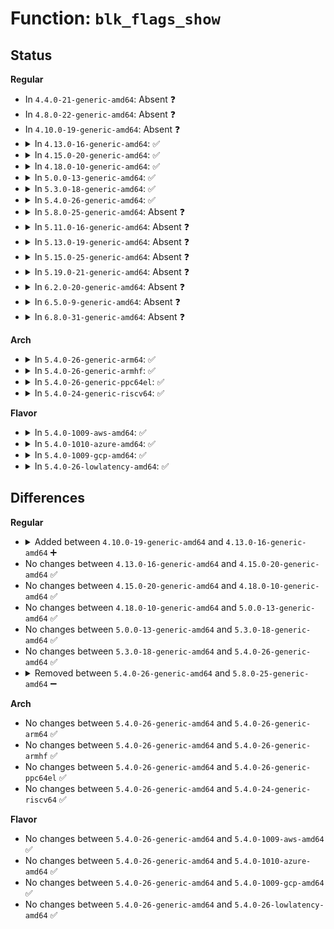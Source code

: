 # Function: <code>blk_flags_show</code>

## Status
<b>Regular</b>
<ul>
<li>
In <code>4.4.0-21-generic-amd64</code>: Absent ❓
</li>
<li>
In <code>4.8.0-22-generic-amd64</code>: Absent ❓
</li>
<li>
In <code>4.10.0-19-generic-amd64</code>: Absent ❓
</li>
<li>
<details>
<summary>In <code>4.13.0-16-generic-amd64</code>: ✅</summary>

```c
int blk_flags_show(struct seq_file * m, const long unsigned int flags, const const char * * flag_name, int flag_name_count)
```

```json
{
  "name": "blk_flags_show",
  "collision_type": "Unique Static",
  "inline_type": "No",
  "funcs": [
    {
      "addr": 18446744071583405728,
      "name": "blk_flags_show",
      "external": false,
      "loc": "block/blk-mq-debugfs.c:27",
      "file": "block/blk-mq-debugfs.c",
      "inline": "seen, unknown",
      "caller_inline": [],
      "caller_func": [
        "block/blk-mq-debugfs.c:__blk_mq_debugfs_rq_show",
        "block/blk-mq-debugfs.c:__blk_mq_debugfs_rq_show",
        "block/blk-mq-debugfs.c:__blk_mq_debugfs_rq_show",
        "block/blk-mq-debugfs.c:hctx_flags_show",
        "block/blk-mq-debugfs.c:hctx_state_show",
        "block/blk-mq-debugfs.c:queue_state_show"
      ]
    }
  ],
  "symbols": [
    {
      "addr": 18446744071583405728,
      "name": "blk_flags_show",
      "section": ".text",
      "bind": "STB_LOCAL",
      "size": 162
    }
  ]
}
```
</details>
</li>
<li>
<details>
<summary>In <code>4.15.0-20-generic-amd64</code>: ✅</summary>

```c
int blk_flags_show(struct seq_file * m, const long unsigned int flags, const const char * * flag_name, int flag_name_count)
```

```json
{
  "name": "blk_flags_show",
  "collision_type": "Unique Static",
  "inline_type": "No",
  "funcs": [
    {
      "addr": 18446744071583585296,
      "name": "blk_flags_show",
      "external": false,
      "loc": "block/blk-mq-debugfs.c:27",
      "file": "block/blk-mq-debugfs.c",
      "inline": "seen, unknown",
      "caller_inline": [],
      "caller_func": [
        "block/blk-mq-debugfs.c:__blk_mq_debugfs_rq_show",
        "block/blk-mq-debugfs.c:__blk_mq_debugfs_rq_show",
        "block/blk-mq-debugfs.c:__blk_mq_debugfs_rq_show",
        "block/blk-mq-debugfs.c:hctx_flags_show",
        "block/blk-mq-debugfs.c:hctx_state_show",
        "block/blk-mq-debugfs.c:queue_state_show"
      ]
    }
  ],
  "symbols": [
    {
      "addr": 18446744071583585296,
      "name": "blk_flags_show",
      "section": ".text",
      "bind": "STB_LOCAL",
      "size": 162
    }
  ]
}
```
</details>
</li>
<li>
<details>
<summary>In <code>4.18.0-10-generic-amd64</code>: ✅</summary>

```c
int blk_flags_show(struct seq_file * m, const long unsigned int flags, const const char * * flag_name, int flag_name_count)
```

```json
{
  "name": "blk_flags_show",
  "collision_type": "Unique Static",
  "inline_type": "No",
  "funcs": [
    {
      "addr": 18446744071583802048,
      "name": "blk_flags_show",
      "external": false,
      "loc": "block/blk-mq-debugfs.c:85",
      "file": "block/blk-mq-debugfs.c",
      "inline": "seen, unknown",
      "caller_inline": [],
      "caller_func": [
        "block/blk-mq-debugfs.c:__blk_mq_debugfs_rq_show",
        "block/blk-mq-debugfs.c:__blk_mq_debugfs_rq_show",
        "block/blk-mq-debugfs.c:hctx_flags_show",
        "block/blk-mq-debugfs.c:hctx_state_show",
        "block/blk-mq-debugfs.c:queue_state_show"
      ]
    }
  ],
  "symbols": [
    {
      "addr": 18446744071583802048,
      "name": "blk_flags_show",
      "section": ".text",
      "bind": "STB_LOCAL",
      "size": 163
    }
  ]
}
```
</details>
</li>
<li>
<details>
<summary>In <code>5.0.0-13-generic-amd64</code>: ✅</summary>

```c
int blk_flags_show(struct seq_file * m, const long unsigned int flags, const const char * * flag_name, int flag_name_count)
```

```json
{
  "name": "blk_flags_show",
  "collision_type": "Unique Static",
  "inline_type": "No",
  "funcs": [
    {
      "addr": 18446744071583884320,
      "name": "blk_flags_show",
      "external": false,
      "loc": "block/blk-mq-debugfs.c:86",
      "file": "block/blk-mq-debugfs.c",
      "inline": "seen, unknown",
      "caller_inline": [],
      "caller_func": [
        "block/blk-mq-debugfs.c:__blk_mq_debugfs_rq_show",
        "block/blk-mq-debugfs.c:__blk_mq_debugfs_rq_show",
        "block/blk-mq-debugfs.c:hctx_flags_show",
        "block/blk-mq-debugfs.c:hctx_state_show",
        "block/blk-mq-debugfs.c:queue_state_show"
      ]
    }
  ],
  "symbols": [
    {
      "addr": 18446744071583884320,
      "name": "blk_flags_show",
      "section": ".text",
      "bind": "STB_LOCAL",
      "size": 163
    }
  ]
}
```
</details>
</li>
<li>
<details>
<summary>In <code>5.3.0-18-generic-amd64</code>: ✅</summary>

```c
int blk_flags_show(struct seq_file * m, const long unsigned int flags, const const char * * flag_name, int flag_name_count)
```

```json
{
  "name": "blk_flags_show",
  "collision_type": "Unique Static",
  "inline_type": "No",
  "funcs": [
    {
      "addr": 18446744071584074976,
      "name": "blk_flags_show",
      "external": false,
      "loc": "block/blk-mq-debugfs.c:75",
      "file": "block/blk-mq-debugfs.c",
      "inline": "seen, unknown",
      "caller_inline": [],
      "caller_func": [
        "block/blk-mq-debugfs.c:__blk_mq_debugfs_rq_show",
        "block/blk-mq-debugfs.c:__blk_mq_debugfs_rq_show",
        "block/blk-mq-debugfs.c:hctx_flags_show",
        "block/blk-mq-debugfs.c:hctx_state_show",
        "block/blk-mq-debugfs.c:queue_state_show"
      ]
    }
  ],
  "symbols": [
    {
      "addr": 18446744071584074976,
      "name": "blk_flags_show",
      "section": ".text",
      "bind": "STB_LOCAL",
      "size": 162
    }
  ]
}
```
</details>
</li>
<li>
<details>
<summary>In <code>5.4.0-26-generic-amd64</code>: ✅</summary>

```c
int blk_flags_show(struct seq_file * m, const long unsigned int flags, const const char * * flag_name, int flag_name_count)
```

```json
{
  "name": "blk_flags_show",
  "collision_type": "Unique Static",
  "inline_type": "No",
  "funcs": [
    {
      "addr": 18446744071584197680,
      "name": "blk_flags_show",
      "external": false,
      "loc": "block/blk-mq-debugfs.c:75",
      "file": "block/blk-mq-debugfs.c",
      "inline": "seen, unknown",
      "caller_inline": [],
      "caller_func": [
        "block/blk-mq-debugfs.c:__blk_mq_debugfs_rq_show",
        "block/blk-mq-debugfs.c:__blk_mq_debugfs_rq_show",
        "block/blk-mq-debugfs.c:hctx_flags_show",
        "block/blk-mq-debugfs.c:hctx_state_show",
        "block/blk-mq-debugfs.c:queue_state_show"
      ]
    }
  ],
  "symbols": [
    {
      "addr": 18446744071584197680,
      "name": "blk_flags_show",
      "section": ".text",
      "bind": "STB_LOCAL",
      "size": 162
    }
  ]
}
```
</details>
</li>
<li>
<details>
<summary>In <code>5.8.0-25-generic-amd64</code>: Absent ❓</summary>

```json
{
  "name": "blk_flags_show",
  "collision_type": "Unique Static",
  "inline_type": "Selective",
  "funcs": [
    {
      "addr": 18446744071584594400,
      "name": "blk_flags_show",
      "external": false,
      "loc": "block/blk-mq-debugfs.c:75",
      "file": "block/blk-mq-debugfs.c",
      "inline": "not declared, inlined",
      "caller_inline": [],
      "caller_func": [
        "block/blk-mq-debugfs.c:__blk_mq_debugfs_rq_show",
        "block/blk-mq-debugfs.c:__blk_mq_debugfs_rq_show",
        "block/blk-mq-debugfs.c:hctx_flags_show",
        "block/blk-mq-debugfs.c:hctx_state_show",
        "block/blk-mq-debugfs.c:queue_state_show"
      ]
    }
  ],
  "symbols": [
    {
      "addr": 18446744071584594400,
      "name": "blk_flags_show.isra.0",
      "section": ".text",
      "bind": "STB_LOCAL",
      "size": 173
    }
  ]
}
```
</details>
</li>
<li>
<details>
<summary>In <code>5.11.0-16-generic-amd64</code>: Absent ❓</summary>

```json
{
  "name": "blk_flags_show",
  "collision_type": "Unique Static",
  "inline_type": "Selective",
  "funcs": [
    {
      "addr": 18446744071584713376,
      "name": "blk_flags_show",
      "external": false,
      "loc": "block/blk-mq-debugfs.c:75",
      "file": "block/blk-mq-debugfs.c",
      "inline": "not declared, inlined",
      "caller_inline": [],
      "caller_func": [
        "block/blk-mq-debugfs.c:__blk_mq_debugfs_rq_show",
        "block/blk-mq-debugfs.c:__blk_mq_debugfs_rq_show",
        "block/blk-mq-debugfs.c:hctx_flags_show",
        "block/blk-mq-debugfs.c:hctx_state_show",
        "block/blk-mq-debugfs.c:queue_state_show"
      ]
    }
  ],
  "symbols": [
    {
      "addr": 18446744071584713376,
      "name": "blk_flags_show.isra.0",
      "section": ".text",
      "bind": "STB_LOCAL",
      "size": 173
    }
  ]
}
```
</details>
</li>
<li>
<details>
<summary>In <code>5.13.0-19-generic-amd64</code>: Absent ❓</summary>

```json
{
  "name": "blk_flags_show",
  "collision_type": "Unique Static",
  "inline_type": "Selective",
  "funcs": [
    {
      "addr": 18446744071584741552,
      "name": "blk_flags_show",
      "external": false,
      "loc": "block/blk-mq-debugfs.c:75",
      "file": "block/blk-mq-debugfs.c",
      "inline": "not declared, inlined",
      "caller_inline": [],
      "caller_func": [
        "block/blk-mq-debugfs.c:__blk_mq_debugfs_rq_show",
        "block/blk-mq-debugfs.c:__blk_mq_debugfs_rq_show",
        "block/blk-mq-debugfs.c:hctx_flags_show",
        "block/blk-mq-debugfs.c:hctx_state_show",
        "block/blk-mq-debugfs.c:queue_state_show"
      ]
    }
  ],
  "symbols": [
    {
      "addr": 18446744071584741552,
      "name": "blk_flags_show.isra.0",
      "section": ".text",
      "bind": "STB_LOCAL",
      "size": 173
    }
  ]
}
```
</details>
</li>
<li>
<details>
<summary>In <code>5.15.0-25-generic-amd64</code>: Absent ❓</summary>

```json
{
  "name": "blk_flags_show",
  "collision_type": "Unique Static",
  "inline_type": "Selective",
  "funcs": [
    {
      "addr": 18446744071585169504,
      "name": "blk_flags_show",
      "external": false,
      "loc": "block/blk-mq-debugfs.c:75",
      "file": "block/blk-mq-debugfs.c",
      "inline": "not declared, inlined",
      "caller_inline": [],
      "caller_func": [
        "block/blk-mq-debugfs.c:__blk_mq_debugfs_rq_show",
        "block/blk-mq-debugfs.c:__blk_mq_debugfs_rq_show",
        "block/blk-mq-debugfs.c:hctx_flags_show",
        "block/blk-mq-debugfs.c:hctx_state_show",
        "block/blk-mq-debugfs.c:queue_state_show"
      ]
    }
  ],
  "symbols": [
    {
      "addr": 18446744071585169504,
      "name": "blk_flags_show.isra.0",
      "section": ".text",
      "bind": "STB_LOCAL",
      "size": 173
    }
  ]
}
```
</details>
</li>
<li>
<details>
<summary>In <code>5.19.0-21-generic-amd64</code>: Absent ❓</summary>

```json
{
  "name": "blk_flags_show",
  "collision_type": "Unique Static",
  "inline_type": "Selective",
  "funcs": [
    {
      "addr": 18446744071585905216,
      "name": "blk_flags_show",
      "external": false,
      "loc": "block/blk-mq-debugfs.c:79",
      "file": "block/blk-mq-debugfs.c",
      "inline": "not declared, inlined",
      "caller_inline": [],
      "caller_func": [
        "block/blk-mq-debugfs.c:__blk_mq_debugfs_rq_show",
        "block/blk-mq-debugfs.c:__blk_mq_debugfs_rq_show",
        "block/blk-mq-debugfs.c:hctx_flags_show",
        "block/blk-mq-debugfs.c:hctx_state_show",
        "block/blk-mq-debugfs.c:queue_state_show"
      ]
    }
  ],
  "symbols": [
    {
      "addr": 18446744071585905216,
      "name": "blk_flags_show.isra.0",
      "section": ".text",
      "bind": "STB_LOCAL",
      "size": 215
    }
  ]
}
```
</details>
</li>
<li>
<details>
<summary>In <code>6.2.0-20-generic-amd64</code>: Absent ❓</summary>

```json
{
  "name": "blk_flags_show",
  "collision_type": "Unique Static",
  "inline_type": "Selective",
  "funcs": [
    {
      "addr": 18446744071586693920,
      "name": "blk_flags_show",
      "external": false,
      "loc": "block/blk-mq-debugfs.c:79",
      "file": "block/blk-mq-debugfs.c",
      "inline": "not declared, inlined",
      "caller_inline": [],
      "caller_func": [
        "block/blk-mq-debugfs.c:__blk_mq_debugfs_rq_show",
        "block/blk-mq-debugfs.c:__blk_mq_debugfs_rq_show",
        "block/blk-mq-debugfs.c:hctx_flags_show",
        "block/blk-mq-debugfs.c:hctx_state_show",
        "block/blk-mq-debugfs.c:queue_state_show"
      ]
    }
  ],
  "symbols": [
    {
      "addr": 18446744071586693920,
      "name": "blk_flags_show.isra.0",
      "section": ".text",
      "bind": "STB_LOCAL",
      "size": 215
    }
  ]
}
```
</details>
</li>
<li>
<details>
<summary>In <code>6.5.0-9-generic-amd64</code>: Absent ❓</summary>

```json
{
  "name": "blk_flags_show",
  "collision_type": "Unique Static",
  "inline_type": "Selective",
  "funcs": [
    {
      "addr": 18446744071586954800,
      "name": "blk_flags_show",
      "external": false,
      "loc": "block/blk-mq-debugfs.c:52",
      "file": "block/blk-mq-debugfs.c",
      "inline": "not declared, inlined",
      "caller_inline": [],
      "caller_func": [
        "block/blk-mq-debugfs.c:__blk_mq_debugfs_rq_show",
        "block/blk-mq-debugfs.c:__blk_mq_debugfs_rq_show",
        "block/blk-mq-debugfs.c:hctx_flags_show",
        "block/blk-mq-debugfs.c:hctx_state_show",
        "block/blk-mq-debugfs.c:queue_state_show"
      ]
    }
  ],
  "symbols": [
    {
      "addr": 18446744071586954800,
      "name": "blk_flags_show.isra.0",
      "section": ".text",
      "bind": "STB_LOCAL",
      "size": 203
    }
  ]
}
```
</details>
</li>
<li>
<details>
<summary>In <code>6.8.0-31-generic-amd64</code>: Absent ❓</summary>

```json
{
  "name": "blk_flags_show",
  "collision_type": "Unique Static",
  "inline_type": "Selective",
  "funcs": [
    {
      "addr": 18446744071587235056,
      "name": "blk_flags_show",
      "external": false,
      "loc": "block/blk-mq-debugfs.c:52",
      "file": "block/blk-mq-debugfs.c",
      "inline": "not declared, inlined",
      "caller_inline": [],
      "caller_func": [
        "block/blk-mq-debugfs.c:__blk_mq_debugfs_rq_show",
        "block/blk-mq-debugfs.c:__blk_mq_debugfs_rq_show",
        "block/blk-mq-debugfs.c:hctx_flags_show",
        "block/blk-mq-debugfs.c:hctx_state_show",
        "block/blk-mq-debugfs.c:queue_state_show"
      ]
    }
  ],
  "symbols": [
    {
      "addr": 18446744071587235056,
      "name": "blk_flags_show.isra.0",
      "section": ".text",
      "bind": "STB_LOCAL",
      "size": 203
    }
  ]
}
```
</details>
</li>
</ul>
<b>Arch</b>
<ul>
<li>
<details>
<summary>In <code>5.4.0-26-generic-arm64</code>: ✅</summary>

```c
int blk_flags_show(struct seq_file * m, const long unsigned int flags, const const char * * flag_name, int flag_name_count)
```

```json
{
  "name": "blk_flags_show",
  "collision_type": "Unique Static",
  "inline_type": "No",
  "funcs": [
    {
      "addr": 18446603336496065720,
      "name": "blk_flags_show",
      "external": false,
      "loc": "block/blk-mq-debugfs.c:75",
      "file": "block/blk-mq-debugfs.c",
      "inline": "seen, unknown",
      "caller_inline": [],
      "caller_func": [
        "block/blk-mq-debugfs.c:__blk_mq_debugfs_rq_show",
        "block/blk-mq-debugfs.c:__blk_mq_debugfs_rq_show",
        "block/blk-mq-debugfs.c:hctx_flags_show",
        "block/blk-mq-debugfs.c:hctx_state_show",
        "block/blk-mq-debugfs.c:queue_state_show"
      ]
    }
  ],
  "symbols": [
    {
      "addr": 18446603336496065720,
      "name": "blk_flags_show",
      "section": ".text",
      "bind": "STB_LOCAL",
      "size": 216
    }
  ]
}
```
</details>
</li>
<li>
<details>
<summary>In <code>5.4.0-26-generic-armhf</code>: ✅</summary>

```c
int blk_flags_show(struct seq_file * m, const long unsigned int flags, const const char * * flag_name, int flag_name_count)
```

```json
{
  "name": "blk_flags_show",
  "collision_type": "Unique Static",
  "inline_type": "No",
  "funcs": [
    {
      "addr": 3229394820,
      "name": "blk_flags_show",
      "external": false,
      "loc": "block/blk-mq-debugfs.c:75",
      "file": "block/blk-mq-debugfs.c",
      "inline": "seen, unknown",
      "caller_inline": [],
      "caller_func": [
        "block/blk-mq-debugfs.c:__blk_mq_debugfs_rq_show",
        "block/blk-mq-debugfs.c:__blk_mq_debugfs_rq_show",
        "block/blk-mq-debugfs.c:hctx_flags_show",
        "block/blk-mq-debugfs.c:hctx_state_show",
        "block/blk-mq-debugfs.c:queue_state_show"
      ]
    }
  ],
  "symbols": [
    {
      "addr": 3229394820,
      "name": "blk_flags_show",
      "section": ".text",
      "bind": "STB_LOCAL",
      "size": 252
    }
  ]
}
```
</details>
</li>
<li>
<details>
<summary>In <code>5.4.0-26-generic-ppc64el</code>: ✅</summary>

```c
int blk_flags_show(struct seq_file * m, const long unsigned int flags, const const char * * flag_name, int flag_name_count)
```

```json
{
  "name": "blk_flags_show",
  "collision_type": "Unique Static",
  "inline_type": "No",
  "funcs": [
    {
      "addr": 13835058055290301904,
      "name": "blk_flags_show",
      "external": false,
      "loc": "block/blk-mq-debugfs.c:75",
      "file": "block/blk-mq-debugfs.c",
      "inline": "seen, unknown",
      "caller_inline": [],
      "caller_func": [
        "block/blk-mq-debugfs.c:__blk_mq_debugfs_rq_show",
        "block/blk-mq-debugfs.c:__blk_mq_debugfs_rq_show",
        "block/blk-mq-debugfs.c:hctx_flags_show",
        "block/blk-mq-debugfs.c:hctx_state_show",
        "block/blk-mq-debugfs.c:queue_state_show"
      ]
    }
  ],
  "symbols": [
    {
      "addr": 13835058055290301904,
      "name": "blk_flags_show",
      "section": ".text",
      "bind": "STB_LOCAL",
      "size": 312
    }
  ]
}
```
</details>
</li>
<li>
<details>
<summary>In <code>5.4.0-24-generic-riscv64</code>: ✅</summary>

```c
int blk_flags_show(struct seq_file * m, const long unsigned int flags, const const char * * flag_name, int flag_name_count)
```

```json
{
  "name": "blk_flags_show",
  "collision_type": "Unique Static",
  "inline_type": "No",
  "funcs": [
    {
      "addr": 18446743936275139412,
      "name": "blk_flags_show",
      "external": false,
      "loc": "block/blk-mq-debugfs.c:75",
      "file": "block/blk-mq-debugfs.c",
      "inline": "seen, unknown",
      "caller_inline": [],
      "caller_func": [
        "block/blk-mq-debugfs.c:__blk_mq_debugfs_rq_show",
        "block/blk-mq-debugfs.c:__blk_mq_debugfs_rq_show",
        "block/blk-mq-debugfs.c:hctx_flags_show",
        "block/blk-mq-debugfs.c:hctx_state_show",
        "block/blk-mq-debugfs.c:queue_state_show"
      ]
    }
  ],
  "symbols": [
    {
      "addr": 18446743936275139412,
      "name": "blk_flags_show",
      "section": ".text",
      "bind": "STB_LOCAL",
      "size": 178
    }
  ]
}
```
</details>
</li>
</ul>
<b>Flavor</b>
<ul>
<li>
<details>
<summary>In <code>5.4.0-1009-aws-amd64</code>: ✅</summary>

```c
int blk_flags_show(struct seq_file * m, const long unsigned int flags, const const char * * flag_name, int flag_name_count)
```

```json
{
  "name": "blk_flags_show",
  "collision_type": "Unique Static",
  "inline_type": "No",
  "funcs": [
    {
      "addr": 18446744071584166416,
      "name": "blk_flags_show",
      "external": false,
      "loc": "block/blk-mq-debugfs.c:75",
      "file": "block/blk-mq-debugfs.c",
      "inline": "seen, unknown",
      "caller_inline": [],
      "caller_func": [
        "block/blk-mq-debugfs.c:__blk_mq_debugfs_rq_show",
        "block/blk-mq-debugfs.c:__blk_mq_debugfs_rq_show",
        "block/blk-mq-debugfs.c:hctx_flags_show",
        "block/blk-mq-debugfs.c:hctx_state_show",
        "block/blk-mq-debugfs.c:queue_state_show"
      ]
    }
  ],
  "symbols": [
    {
      "addr": 18446744071584166416,
      "name": "blk_flags_show",
      "section": ".text",
      "bind": "STB_LOCAL",
      "size": 162
    }
  ]
}
```
</details>
</li>
<li>
<details>
<summary>In <code>5.4.0-1010-azure-amd64</code>: ✅</summary>

```c
int blk_flags_show(struct seq_file * m, const long unsigned int flags, const const char * * flag_name, int flag_name_count)
```

```json
{
  "name": "blk_flags_show",
  "collision_type": "Unique Static",
  "inline_type": "No",
  "funcs": [
    {
      "addr": 18446744071584101664,
      "name": "blk_flags_show",
      "external": false,
      "loc": "block/blk-mq-debugfs.c:75",
      "file": "block/blk-mq-debugfs.c",
      "inline": "seen, unknown",
      "caller_inline": [],
      "caller_func": [
        "block/blk-mq-debugfs.c:__blk_mq_debugfs_rq_show",
        "block/blk-mq-debugfs.c:__blk_mq_debugfs_rq_show",
        "block/blk-mq-debugfs.c:hctx_flags_show",
        "block/blk-mq-debugfs.c:hctx_state_show",
        "block/blk-mq-debugfs.c:queue_state_show"
      ]
    }
  ],
  "symbols": [
    {
      "addr": 18446744071584101664,
      "name": "blk_flags_show",
      "section": ".text",
      "bind": "STB_LOCAL",
      "size": 162
    }
  ]
}
```
</details>
</li>
<li>
<details>
<summary>In <code>5.4.0-1009-gcp-amd64</code>: ✅</summary>

```c
int blk_flags_show(struct seq_file * m, const long unsigned int flags, const const char * * flag_name, int flag_name_count)
```

```json
{
  "name": "blk_flags_show",
  "collision_type": "Unique Static",
  "inline_type": "No",
  "funcs": [
    {
      "addr": 18446744071584150176,
      "name": "blk_flags_show",
      "external": false,
      "loc": "block/blk-mq-debugfs.c:75",
      "file": "block/blk-mq-debugfs.c",
      "inline": "seen, unknown",
      "caller_inline": [],
      "caller_func": [
        "block/blk-mq-debugfs.c:__blk_mq_debugfs_rq_show",
        "block/blk-mq-debugfs.c:__blk_mq_debugfs_rq_show",
        "block/blk-mq-debugfs.c:hctx_flags_show",
        "block/blk-mq-debugfs.c:hctx_state_show",
        "block/blk-mq-debugfs.c:queue_state_show"
      ]
    }
  ],
  "symbols": [
    {
      "addr": 18446744071584150176,
      "name": "blk_flags_show",
      "section": ".text",
      "bind": "STB_LOCAL",
      "size": 162
    }
  ]
}
```
</details>
</li>
<li>
<details>
<summary>In <code>5.4.0-26-lowlatency-amd64</code>: ✅</summary>

```c
int blk_flags_show(struct seq_file * m, const long unsigned int flags, const const char * * flag_name, int flag_name_count)
```

```json
{
  "name": "blk_flags_show",
  "collision_type": "Unique Static",
  "inline_type": "No",
  "funcs": [
    {
      "addr": 18446744071584254656,
      "name": "blk_flags_show",
      "external": false,
      "loc": "block/blk-mq-debugfs.c:75",
      "file": "block/blk-mq-debugfs.c",
      "inline": "seen, unknown",
      "caller_inline": [],
      "caller_func": [
        "block/blk-mq-debugfs.c:__blk_mq_debugfs_rq_show",
        "block/blk-mq-debugfs.c:__blk_mq_debugfs_rq_show",
        "block/blk-mq-debugfs.c:hctx_flags_show",
        "block/blk-mq-debugfs.c:hctx_state_show",
        "block/blk-mq-debugfs.c:queue_state_show"
      ]
    }
  ],
  "symbols": [
    {
      "addr": 18446744071584254656,
      "name": "blk_flags_show",
      "section": ".text",
      "bind": "STB_LOCAL",
      "size": 162
    }
  ]
}
```
</details>
</li>
</ul>

## Differences
<b>Regular</b>
<ul>
<li>
<details>
<summary>Added between <code>4.10.0-19-generic-amd64</code> and <code>4.13.0-16-generic-amd64</code> ➕</summary>

```c
int blk_flags_show(struct seq_file * m, const long unsigned int flags, const const char * * flag_name, int flag_name_count)
```
</details>
</li>
<li>
No changes between <code>4.13.0-16-generic-amd64</code> and <code>4.15.0-20-generic-amd64</code> ✅
</li>
<li>
No changes between <code>4.15.0-20-generic-amd64</code> and <code>4.18.0-10-generic-amd64</code> ✅
</li>
<li>
No changes between <code>4.18.0-10-generic-amd64</code> and <code>5.0.0-13-generic-amd64</code> ✅
</li>
<li>
No changes between <code>5.0.0-13-generic-amd64</code> and <code>5.3.0-18-generic-amd64</code> ✅
</li>
<li>
No changes between <code>5.3.0-18-generic-amd64</code> and <code>5.4.0-26-generic-amd64</code> ✅
</li>
<li>
<details>
<summary>Removed between <code>5.4.0-26-generic-amd64</code> and <code>5.8.0-25-generic-amd64</code> ➖</summary>

```c
int blk_flags_show(struct seq_file * m, const long unsigned int flags, const const char * * flag_name, int flag_name_count)
```
</details>
</li>
</ul>
<b>Arch</b>
<ul>
<li>
No changes between <code>5.4.0-26-generic-amd64</code> and <code>5.4.0-26-generic-arm64</code> ✅
</li>
<li>
No changes between <code>5.4.0-26-generic-amd64</code> and <code>5.4.0-26-generic-armhf</code> ✅
</li>
<li>
No changes between <code>5.4.0-26-generic-amd64</code> and <code>5.4.0-26-generic-ppc64el</code> ✅
</li>
<li>
No changes between <code>5.4.0-26-generic-amd64</code> and <code>5.4.0-24-generic-riscv64</code> ✅
</li>
</ul>
<b>Flavor</b>
<ul>
<li>
No changes between <code>5.4.0-26-generic-amd64</code> and <code>5.4.0-1009-aws-amd64</code> ✅
</li>
<li>
No changes between <code>5.4.0-26-generic-amd64</code> and <code>5.4.0-1010-azure-amd64</code> ✅
</li>
<li>
No changes between <code>5.4.0-26-generic-amd64</code> and <code>5.4.0-1009-gcp-amd64</code> ✅
</li>
<li>
No changes between <code>5.4.0-26-generic-amd64</code> and <code>5.4.0-26-lowlatency-amd64</code> ✅
</li>
</ul>
